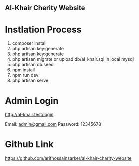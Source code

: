 ## Al-Khair Cherity Website

# Instlation Process

1. composer install
2. php artisan key:generate
3. php artisan key:generate
4. php artisan migrate or upload db/al_khair.sql in local mysql
5. php artisan db:seed
6. npm install
7. npm run dev
8. php artisan serve

# Admin Login
http://al-khair.test/login

Email: admin@gmail.com
Password: 12345678

# Github Link
https://github.com/arifhossainsarker/al-khair-charity-website



